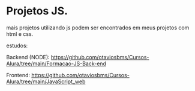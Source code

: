 # Projetos JS.
  mais projetos utilizando js podem ser encontrados em meus projetos com html e css.

estudos:

Backend (NODE):
https://github.com/otaviosbms/Cursos-Alura/tree/main/Formacao-JS-Back-end

Frontend:
https://github.com/otaviosbms/Cursos-Alura/tree/main/JavaScript_web
